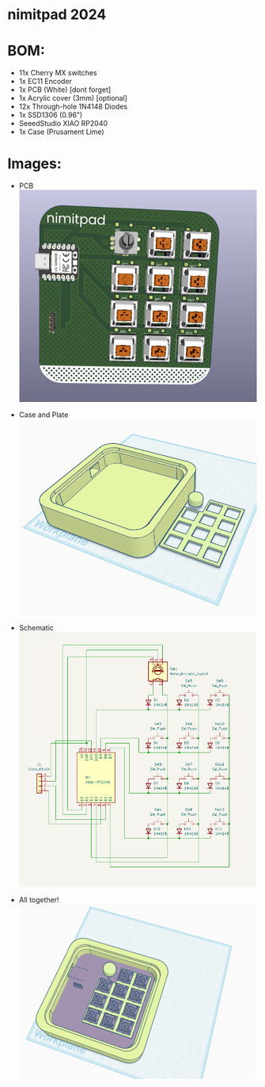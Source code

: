 # nimitpad 2024

# BOM:
- 11x Cherry MX switches
- 1x EC11 Encoder
- 1x PCB (White) [dont forget]
- 1x Acrylic cover (3mm) [optional]
- 12x Through-hole 1N4148 Diodes
- 1x SSD1306 (0.96")
- SeeedStudio XIAO RP2040
- 1x Case (Prusament Lime)

# Images:

- PCB
![pretend this is an image of my pcb](./images/pcb.png)

- Case and Plate
![pretend this is an image of my case](./images/case.png)

- Schematic
![pretend this is a functional schematic](./images/schem.png)

- All together!
![pretend this is a fully working beautiful hackpad](./images/together.png)